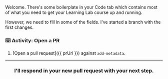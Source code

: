Welcome. There's some boilerplate in your Code tab which contains most of what you need to get your Learning Lab course up and running.

However, we need to fill in some of the fields. I've started a branch with the first changes.

### :keyboard: Activity: Open a PR

1. [Open a pull request]({{ prUrl }}) against `add-metadata`.

<hr>
<h3 align="center">I'll respond in your new pull request with your next step.</h3>
